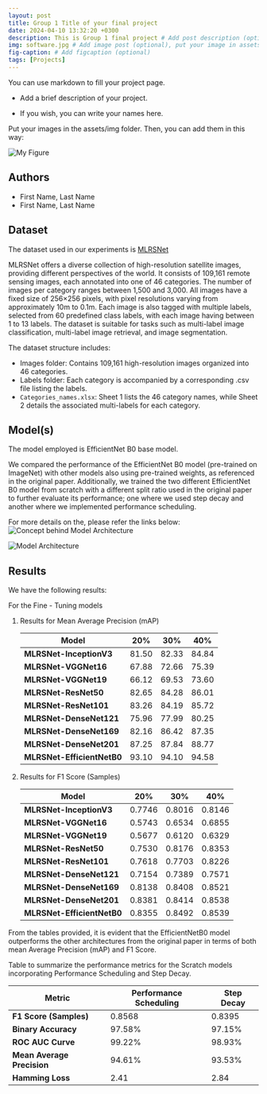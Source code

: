 ```yaml
---
layout: post
title: Group 1 Title of your final project
date: 2024-04-10 13:32:20 +0300
description: This is Group 1 final project # Add post description (optional)
img: software.jpg # Add image post (optional), put your image in assets/img/
fig-caption: # Add figcaption (optional)
tags: [Projects]
---
```


You can use markdown to fill your project page.

- Add a brief description of your project.

- If you wish, you can write your names here.

Put your images in the assets/img folder. Then, you can add them in this way:

![My Figure]({{site.baseurl}}/assets/img/we-in-rest.jpg)

## Authors
 - First Name, Last Name
 - First Name, Last Name

## Dataset
The dataset used in our experiments is [MLRSNet](https://github.com/cugbrs/MLRSNet) 

MLRSNet offers a diverse collection of high-resolution satellite images, providing different perspectives of the world. It consists of 109,161 remote sensing images, each annotated into one of 46 categories. The number of images per category ranges between 1,500 and 3,000. All images have a fixed size of 256×256 pixels, with pixel resolutions varying from approximately 10m to 0.1m. Each image is also tagged with multiple labels, selected from 60 predefined class labels, with each image having between 1 to 13 labels. The dataset is suitable for tasks such as multi-label image classification, multi-label image retrieval, and image segmentation.

The dataset structure includes:

- Images folder: Contains 109,161 high-resolution images organized into 46 categories.
- Labels folder: Each category is accompanied by a corresponding .csv file listing the labels.
- `Categories_names.xlsx`: Sheet 1 lists the 46 category names, while Sheet 2 details the associated multi-labels for each category.

## Model(s)
The model employed is EfficientNet B0 base model. 

We compared the performance of the EfficientNet B0 model (pre-trained on ImageNet) with other models also using pre-trained weights, as referenced in the original paper. Additionally, we trained the two different EfficientNet B0 model from scratch with a different split ratio used in the original paper to further evaluate its performance; one where we used step decay and another where we implemented performance scheduling.

For more details on the, please refer the links below:
![Concept behind Model Architecture]({{site.baseurl}}/assets/img/group1_fig1.png)  

![Model Architecture]({{site.baseurl}}/assets/img/group1_fig2.png)

## Results
We have the following results: 

For the Fine - Tuning models

1. Results for Mean Average Precision (mAP)

    | Model                  | 20%  | 30%  | 40%  |
    |------------------------|------|------|------|
    | **MLRSNet-InceptionV3** | 81.50| 82.33| 84.84|
    | **MLRSNet-VGGNet16**    | 67.88| 72.66| 75.39|
    | **MLRSNet-VGGNet19**    | 66.12| 69.53| 73.60|
    | **MLRSNet-ResNet50**    | 82.65| 84.28| 86.01|
    | **MLRSNet-ResNet101**   | 83.26| 84.19| 85.72|
    | **MLRSNet-DenseNet121** | 75.96| 77.99| 80.25|
    | **MLRSNet-DenseNet169** | 82.16| 86.42| 87.35|
    | **MLRSNet-DenseNet201** | 87.25| 87.84| 88.77|
    | **MLRSNet-EfficientNetB0** | 93.10| 94.10| 94.58|


2. Results for F1 Score (Samples)

    | Model                    | 20%    | 30%    | 40%    |
    |--------------------------|--------|--------|--------|
    | **MLRSNet-InceptionV3** | 0.7746 | 0.8016 | 0.8146 |
    | **MLRSNet-VGGNet16**    | 0.5743 | 0.6534 | 0.6855 |
    | **MLRSNet-VGGNet19**    | 0.5677 | 0.6120 | 0.6329 |
    | **MLRSNet-ResNet50**    | 0.7530 | 0.8176 | 0.8353 |
    | **MLRSNet-ResNet101**   | 0.7618 | 0.7703 | 0.8226 |
    | **MLRSNet-DenseNet121** | 0.7154 | 0.7389 | 0.7571 |
    | **MLRSNet-DenseNet169** | 0.8138 | 0.8408 | 0.8521 |
    | **MLRSNet-DenseNet201** | 0.8381 | 0.8414 | 0.8538 |
    | **MLRSNet-EfficientNetB0** | 0.8355 | 0.8492 | 0.8539 |

From the tables provided, it is evident that the EfficientNetB0 model outperforms the other architectures from the original paper in terms of both mean Average Precision (mAP) and F1 Score.

Table to summarize the performance metrics for the Scratch models incorporating Performance Scheduling and Step Decay.

| Metric                  | Performance Scheduling | Step Decay |
|-------------------------|------------------------|------------|
| **F1 Score (Samples)**  | 0.8568                 | 0.8395     |
| **Binary Accuracy**     | 97.58%                 | 97.15%     |
| **ROC AUC Curve**       | 99.22%                 | 98.93%     |
| **Mean Average Precision** | 94.61%              | 93.53%     |
| **Hamming Loss**        | 2.41                   | 2.84       |